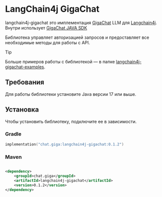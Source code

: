 # LangChain4j GigaChat

langchain4j-gigachat это имплементация [GigaChat](https://developers.sber.ru/docs/ru/gigachat/overview) LLM
для [Langchain4j](https://github.com/langchain4j/langchain4j). Внутри
использует [GigaChat JAVA SDK](https://github.com/ai-forever/gigachat-java/)

Библиотека управляет авторизацией запросов и предоставляет все необходимые методы для работы с API.

> [!TIP]
> Больше примеров работы с библиотекой — в
> папке [langchain4j-gigachat-examples](langchain4j-gigachat-examples/README.md).

## Требования

Для работы библиотеки установите Java версии 17 или выше.

## Установка

Чтобы установить библиотеку, подключите ее в зависимости.

### Gradle

```kotlin
implementation("chat.giga:langchain4j-gigachat:0.1.2")
```

### Maven

```xml

<dependency>
    <groupId>chat.giga</groupId>
    <artifactId>langchain4j-gigachat</artifactId>
    <version>0.1.2</version>
</dependency>
```
